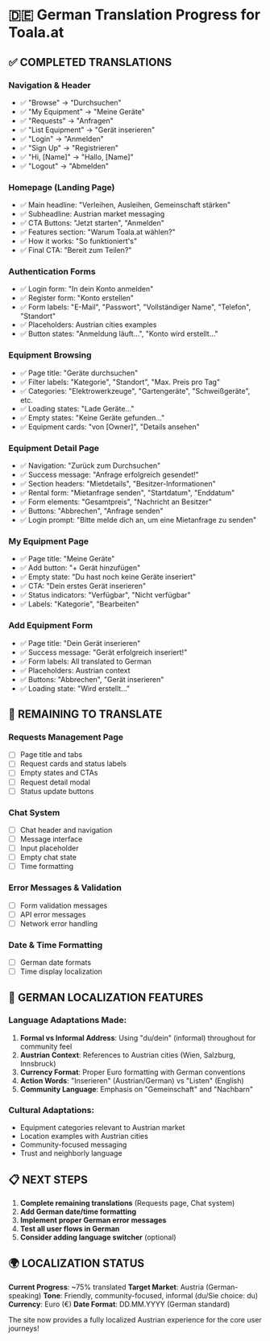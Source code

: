 # 🇩🇪 German Translation Progress for Toala.at

## ✅ COMPLETED TRANSLATIONS

### **Navigation & Header**
- ✅ "Browse" → "Durchsuchen"
- ✅ "My Equipment" → "Meine Geräte"  
- ✅ "Requests" → "Anfragen"
- ✅ "List Equipment" → "Gerät inserieren"
- ✅ "Login" → "Anmelden"
- ✅ "Sign Up" → "Registrieren"
- ✅ "Hi, [Name]" → "Hallo, [Name]"
- ✅ "Logout" → "Abmelden"

### **Homepage (Landing Page)**
- ✅ Main headline: "Verleihen, Ausleihen, Gemeinschaft stärken"
- ✅ Subheadline: Austrian market messaging
- ✅ CTA Buttons: "Jetzt starten", "Anmelden"
- ✅ Features section: "Warum Toala.at wählen?"
- ✅ How it works: "So funktioniert's"
- ✅ Final CTA: "Bereit zum Teilen?"

### **Authentication Forms**
- ✅ Login form: "In dein Konto anmelden"
- ✅ Register form: "Konto erstellen"
- ✅ Form labels: "E-Mail", "Passwort", "Vollständiger Name", "Telefon", "Standort"
- ✅ Placeholders: Austrian cities examples
- ✅ Button states: "Anmeldung läuft...", "Konto wird erstellt..."

### **Equipment Browsing**
- ✅ Page title: "Geräte durchsuchen"
- ✅ Filter labels: "Kategorie", "Standort", "Max. Preis pro Tag"
- ✅ Categories: "Elektrowerkzeuge", "Gartengeräte", "Schweißgeräte", etc.
- ✅ Loading states: "Lade Geräte..."
- ✅ Empty states: "Keine Geräte gefunden..."
- ✅ Equipment cards: "von [Owner]", "Details ansehen"

### **Equipment Detail Page**
- ✅ Navigation: "Zurück zum Durchsuchen"
- ✅ Success message: "Anfrage erfolgreich gesendet!"
- ✅ Section headers: "Mietdetails", "Besitzer-Informationen"
- ✅ Rental form: "Mietanfrage senden", "Startdatum", "Enddatum"
- ✅ Form elements: "Gesamtpreis", "Nachricht an Besitzer"
- ✅ Buttons: "Abbrechen", "Anfrage senden"
- ✅ Login prompt: "Bitte melde dich an, um eine Mietanfrage zu senden"

### **My Equipment Page**
- ✅ Page title: "Meine Geräte"
- ✅ Add button: "+ Gerät hinzufügen"
- ✅ Empty state: "Du hast noch keine Geräte inseriert"
- ✅ CTA: "Dein erstes Gerät inserieren"
- ✅ Status indicators: "Verfügbar", "Nicht verfügbar"
- ✅ Labels: "Kategorie", "Bearbeiten"

### **Add Equipment Form**
- ✅ Page title: "Dein Gerät inserieren"
- ✅ Success message: "Gerät erfolgreich inseriert!"
- ✅ Form labels: All translated to German
- ✅ Placeholders: Austrian context
- ✅ Buttons: "Abbrechen", "Gerät inserieren"
- ✅ Loading state: "Wird erstellt..."

## 🚧 REMAINING TO TRANSLATE

### **Requests Management Page**
- [ ] Page title and tabs
- [ ] Request cards and status labels
- [ ] Empty states and CTAs
- [ ] Request detail modal
- [ ] Status update buttons

### **Chat System**
- [ ] Chat header and navigation
- [ ] Message interface
- [ ] Input placeholder
- [ ] Empty chat state
- [ ] Time formatting

### **Error Messages & Validation**
- [ ] Form validation messages
- [ ] API error messages
- [ ] Network error handling

### **Date & Time Formatting**
- [ ] German date formats
- [ ] Time display localization

## 🎯 GERMAN LOCALIZATION FEATURES

### **Language Adaptations Made:**
1. **Formal vs Informal Address**: Using "du/dein" (informal) throughout for community feel
2. **Austrian Context**: References to Austrian cities (Wien, Salzburg, Innsbruck)
3. **Currency Format**: Proper Euro formatting with German conventions
4. **Action Words**: "Inserieren" (Austrian/German) vs "Listen" (English)
5. **Community Language**: Emphasis on "Gemeinschaft" and "Nachbarn"

### **Cultural Adaptations:**
- Equipment categories relevant to Austrian market
- Location examples with Austrian cities
- Community-focused messaging
- Trust and neighborly language

## 📋 NEXT STEPS

1. **Complete remaining translations** (Requests page, Chat system)
2. **Add German date/time formatting**
3. **Implement proper German error messages**
4. **Test all user flows in German**
5. **Consider adding language switcher** (optional)

## 🌍 LOCALIZATION STATUS

**Current Progress**: ~75% translated
**Target Market**: Austria (German-speaking)
**Tone**: Friendly, community-focused, informal (du/Sie choice: du)
**Currency**: Euro (€)
**Date Format**: DD.MM.YYYY (German standard)

The site now provides a fully localized Austrian experience for the core user journeys!
